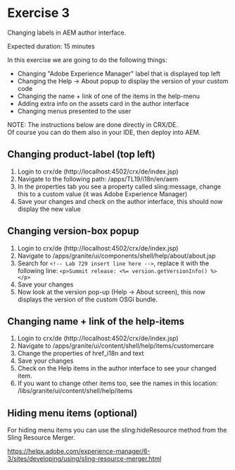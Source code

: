 # Exercise 3

Changing labels in AEM author interface.

Expected duration: 15 minutes

In this exercise we are going to do the following things:
- Changing "Adobe Experience Manager" label that is displayed top left
- Changing the Help -> About popup to display the version of your custom code
- Changing the name + link of one of the items in the help-menu
- Adding extra info on the assets card in the author interface
- Changing menus presented to the user

NOTE: The instructions below are done directly in CRX/DE.  
Of course you can do them also in your IDE, then deploy into AEM.

## Changing product-label (top left)

1. Login to crx/de (http://localhost:4502/crx/de/index.jsp)
2. Navigate to the following path: /apps/TL19/i18n/en/aem
3. In the properties tab you see a property called sling:message, change this to a custom value (it was Adobe Experience Manager)
4. Save your changes and check on the author interface, this should now display the new value

## Changing version-box popup

1. Login to crx/de (http://localhost:4502/crx/de/index.jsp)
2. Navigate to /apps/granite/ui/components/shell/help/about/about.jsp
3. Search for `<!-- Lab 729 insert line here -->`, replace it with the following line:
        `<p>Summit release: <%= version.getVersionInfo() %>	</p>`
4. Save your changes
5. Now look at the version pop-up (Help -> About screen), this now displays the version of the custom OSGi bundle.

## Changing name + link of the help-items

1. Login to crx/de (http://localhost:4502/crx/de/index.jsp)
2. Navigate to /apps/granite/ui/content/shell/help/items/customercare
3. Change the properties of href_i18n and text
4. Save your changes
5. Check on the Help items in the author interface to see your changed item.
6. If you want to change other items too, see the names in this location: /libs/granite/ui/content/shell/help/items

## Hiding menu items (optional)

For hiding menu items you can use the sling:hideResource method from the Sling Resource Merger.

https://helpx.adobe.com/experience-manager/6-3/sites/developing/using/sling-resource-merger.html
